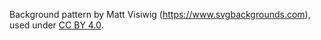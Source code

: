 Background pattern by Matt Visiwig (https://www.svgbackgrounds.com), used under [CC BY 4.0](https://creativecommons.org/licenses/by/4.0/).